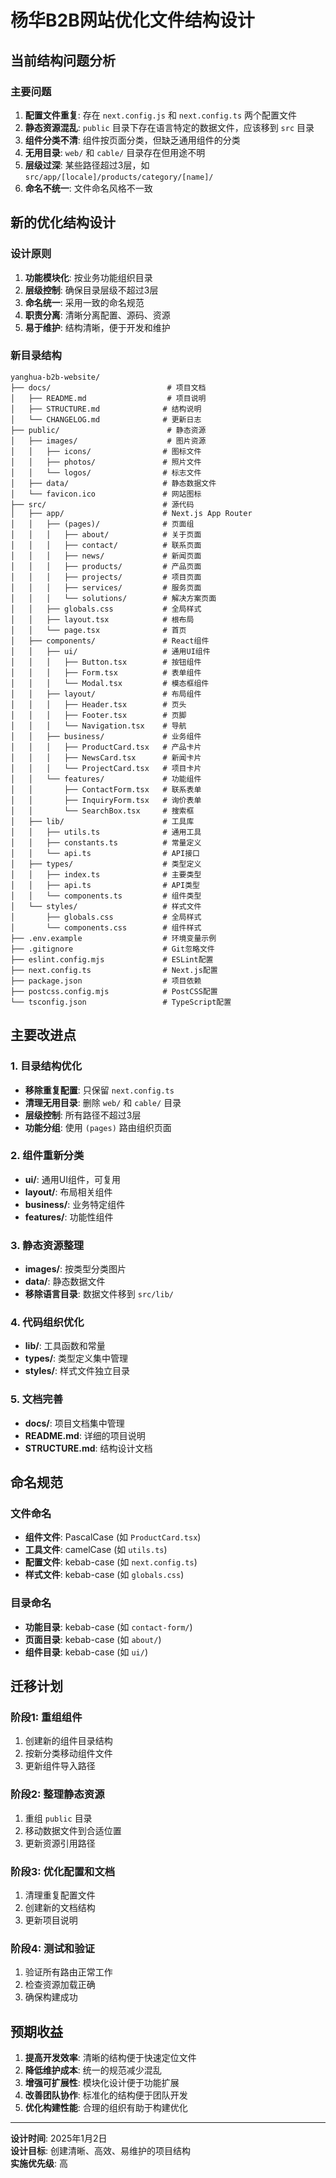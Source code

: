 # 杨华B2B网站优化文件结构设计

## 当前结构问题分析

### 主要问题
1. **配置文件重复**: 存在 `next.config.js` 和 `next.config.ts` 两个配置文件
2. **静态资源混乱**: `public` 目录下存在语言特定的数据文件，应该移到 `src` 目录
3. **组件分类不清**: 组件按页面分类，但缺乏通用组件的分类
4. **无用目录**: `web/` 和 `cable/` 目录存在但用途不明
5. **层级过深**: 某些路径超过3层，如 `src/app/[locale]/products/category/[name]/`
6. **命名不统一**: 文件命名风格不一致

## 新的优化结构设计

### 设计原则
1. **功能模块化**: 按业务功能组织目录
2. **层级控制**: 确保目录层级不超过3层
3. **命名统一**: 采用一致的命名规范
4. **职责分离**: 清晰分离配置、源码、资源
5. **易于维护**: 结构清晰，便于开发和维护

### 新目录结构

```
yanghua-b2b-website/
├── docs/                          # 项目文档
│   ├── README.md                  # 项目说明
│   ├── STRUCTURE.md              # 结构说明
│   └── CHANGELOG.md              # 更新日志
├── public/                        # 静态资源
│   ├── images/                    # 图片资源
│   │   ├── icons/                # 图标文件
│   │   ├── photos/               # 照片文件
│   │   └── logos/                # 标志文件
│   ├── data/                     # 静态数据文件
│   └── favicon.ico               # 网站图标
├── src/                          # 源代码
│   ├── app/                      # Next.js App Router
│   │   ├── (pages)/              # 页面组
│   │   │   ├── about/            # 关于页面
│   │   │   ├── contact/          # 联系页面
│   │   │   ├── news/             # 新闻页面
│   │   │   ├── products/         # 产品页面
│   │   │   ├── projects/         # 项目页面
│   │   │   ├── services/         # 服务页面
│   │   │   └── solutions/        # 解决方案页面
│   │   ├── globals.css           # 全局样式
│   │   ├── layout.tsx            # 根布局
│   │   └── page.tsx              # 首页
│   ├── components/               # React组件
│   │   ├── ui/                   # 通用UI组件
│   │   │   ├── Button.tsx        # 按钮组件
│   │   │   ├── Form.tsx          # 表单组件
│   │   │   └── Modal.tsx         # 模态框组件
│   │   ├── layout/               # 布局组件
│   │   │   ├── Header.tsx        # 页头
│   │   │   ├── Footer.tsx        # 页脚
│   │   │   └── Navigation.tsx    # 导航
│   │   ├── business/             # 业务组件
│   │   │   ├── ProductCard.tsx   # 产品卡片
│   │   │   ├── NewsCard.tsx      # 新闻卡片
│   │   │   └── ProjectCard.tsx   # 项目卡片
│   │   └── features/             # 功能组件
│   │       ├── ContactForm.tsx   # 联系表单
│   │       ├── InquiryForm.tsx   # 询价表单
│   │       └── SearchBox.tsx     # 搜索框
│   ├── lib/                      # 工具库
│   │   ├── utils.ts              # 通用工具
│   │   ├── constants.ts          # 常量定义
│   │   └── api.ts                # API接口
│   ├── types/                    # 类型定义
│   │   ├── index.ts              # 主要类型
│   │   ├── api.ts                # API类型
│   │   └── components.ts         # 组件类型
│   └── styles/                   # 样式文件
│       ├── globals.css           # 全局样式
│       └── components.css        # 组件样式
├── .env.example                  # 环境变量示例
├── .gitignore                    # Git忽略文件
├── eslint.config.mjs             # ESLint配置
├── next.config.ts                # Next.js配置
├── package.json                  # 项目依赖
├── postcss.config.mjs            # PostCSS配置
└── tsconfig.json                 # TypeScript配置
```

## 主要改进点

### 1. 目录结构优化
- **移除重复配置**: 只保留 `next.config.ts`
- **清理无用目录**: 删除 `web/` 和 `cable/` 目录
- **层级控制**: 所有路径不超过3层
- **功能分组**: 使用 `(pages)` 路由组织页面

### 2. 组件重新分类
- **ui/**: 通用UI组件，可复用
- **layout/**: 布局相关组件
- **business/**: 业务特定组件
- **features/**: 功能性组件

### 3. 静态资源整理
- **images/**: 按类型分类图片
- **data/**: 静态数据文件
- **移除语言目录**: 数据文件移到 `src/lib/`

### 4. 代码组织优化
- **lib/**: 工具函数和常量
- **types/**: 类型定义集中管理
- **styles/**: 样式文件独立目录

### 5. 文档完善
- **docs/**: 项目文档集中管理
- **README.md**: 详细的项目说明
- **STRUCTURE.md**: 结构设计文档

## 命名规范

### 文件命名
- **组件文件**: PascalCase (如 `ProductCard.tsx`)
- **工具文件**: camelCase (如 `utils.ts`)
- **配置文件**: kebab-case (如 `next.config.ts`)
- **样式文件**: kebab-case (如 `globals.css`)

### 目录命名
- **功能目录**: kebab-case (如 `contact-form/`)
- **页面目录**: kebab-case (如 `about/`)
- **组件目录**: kebab-case (如 `ui/`)

## 迁移计划

### 阶段1: 重组组件
1. 创建新的组件目录结构
2. 按新分类移动组件文件
3. 更新组件导入路径

### 阶段2: 整理静态资源
1. 重组 `public` 目录
2. 移动数据文件到合适位置
3. 更新资源引用路径

### 阶段3: 优化配置和文档
1. 清理重复配置文件
2. 创建新的文档结构
3. 更新项目说明

### 阶段4: 测试和验证
1. 验证所有路由正常工作
2. 检查资源加载正确
3. 确保构建成功

## 预期收益

1. **提高开发效率**: 清晰的结构便于快速定位文件
2. **降低维护成本**: 统一的规范减少混乱
3. **增强可扩展性**: 模块化设计便于功能扩展
4. **改善团队协作**: 标准化的结构便于团队开发
5. **优化构建性能**: 合理的组织有助于构建优化

---

**设计时间**: 2025年1月2日  
**设计目标**: 创建清晰、高效、易维护的项目结构  
**实施优先级**: 高